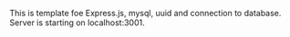 This is template foe Express.js, mysql, uuid and connection to database. Server is starting on localhost:3001.
